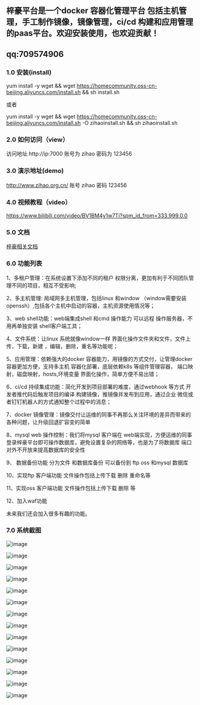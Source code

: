 ## 梓豪平台是一个docker 容器化管理平台 包括主机管理，手工制作镜像，镜像管理，ci/cd 构建和应用管理的paas平台。欢迎安装使用，也欢迎贡献！

## qq:709574906

### 1.0 安装(install)

yum install -y wget && wget https://homecommunity.oss-cn-beijing.aliyuncs.com/install.sh && sh install.sh

或者

yum install -y wget && wget https://homecommunity.oss-cn-beijing.aliyuncs.com/install.sh -O zihaoinstall.sh && sh zihaoinstall.sh


### 2.0 如何访问（view）

访问地址 http://ip:7000
账号为 zihao 
密码为 123456

### 3.0 演示地址(demo)

http://www.zihao.org.cn/  账号 zihao 密码 123456

### 4.0 视频教程（video）

https://www.bilibili.com/video/BV1BM4y1w7Ti?spm_id_from=333.999.0.0

### 5.0 文档

[梓豪相关文档](http://bbs.homecommunity.cn/document.html?docId=102022040475300252)

### 6.0 功能列表
 
 1、多租户管理：在系统设置下添加不同的租户 权限分离，更加有利于不同团队管理不同的项目，相互不受影响;

 2、多主机管理: 局域网多主机管理，包括linux 和window （window需要安装 openssh）,包括各个主机中启动的容器，主机资源使用情况等；

 3、web shell功能：web端集成shell 和cmd 操作能力 可以远程 操作服务器，不用再单独安装 shell客户端工具；

 4、文件系统：让linux 系统就像window一样 界面化操作文件夹和文件，文件上传，下载，新建 ，编辑，删除，重名等功能呢；

 5、应用管理：依赖强大的docker 容器能力，用镜像的方式交付，让管理docker容器更加方便，支持多主机 容器化部署，底层依赖k8s 等组件管理容器，
端口映射，磁盘映射，hosts,环境变量 界面化操作，简单方便不易出错；

 6、ci/cd 持续集成功能：简化开发到项目部署的难度，通过webhook 等方式 开发者推代码后触发项目的编译 构建镜像，推镜像并发布到应用，通过企业
微信或者钉钉机器人的方式通知整个过程中的消息；

 7、docker 镜像管理：镜像交付让运维的同事不再那么关注环境的差异而带来的各种问题，让升级回退扩容变的简单

 8、mysql web 操作控制：我们将mysql 客户端在 web端实现，方便运维的同事登录梓豪平台即可操作数据库，避免设置复杂的网络等，也是为了将数据库
端口对外不开放来提高数据库的安全性

 9、 数据备份功能 分为文件 和数据库备份 可以备份到 ftp oss 和mysql 数据库

 10、实现ftp 客户端功能 文件操作包括上传下载 删除 重命名等

 11、实现oss 客户端功能 文件操作包括上传下载 删除 等

 12、加入waf功能

未来我们还会加入很多有趣的功能。

### 7.0 系统截图

![image](doc/1.png)

![image](doc/7.png)

![image](doc/15.png)

![image](doc/2.png)

![image](doc/3.png)

![image](doc/4.png)

![image](doc/10.png)

![image](doc/11.png)

![image](doc/12.png)

![image](doc/13.png)

![image](doc/5.png)

![image](doc/6.png)

![image](doc/8.png)

![image](doc/14.png)


